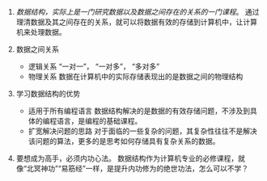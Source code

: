 1. *数据结构，实际上是一门研究数据以及数据之间存在的关系的一门课程*。 通过理清数据及其之间存在的关系，就可以将数据有效的存储到计算机中，让计算机来处理数据。

2. 数据之间关系
    * 逻辑关系
    “一对一”， “一对多”， “多对多”
    * 物理关系
    数据在计算机中的实际存储表现出的是数据之间的物理结构

3. 学习数据结构的优势
    * 适用于所有编程语言
    数据结构解决的是数据的有效存储问题，不涉及到具体的编程语言，是编程的基础课程。
    * 扩宽解决问题的思路
    对于面临的一些复杂的问题，其复杂性往往不是解决该问题的算法，更多的是思考如何存储具有复杂关系的数据。

4. 要想成为高手，必须内功心法。 数据结构作为计算机专业的必修课程，就像“北冥神功”“易筋经”一样，是提升内功修为的绝世功法，怎么可以不学？